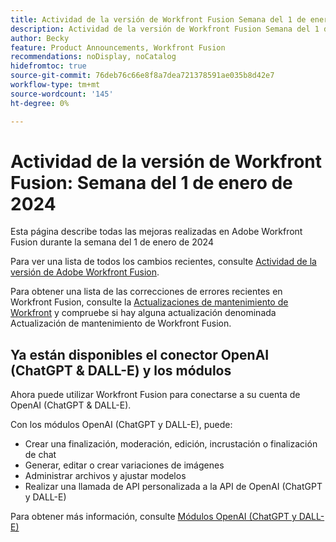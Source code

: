 ```yaml
---
title: Actividad de la versión de Workfront Fusion Semana del 1 de enero de 2024
description: Actividad de la versión de Workfront Fusion Semana del 1 de enero de 2024
author: Becky
feature: Product Announcements, Workfront Fusion
recommendations: noDisplay, noCatalog
hidefromtoc: true
source-git-commit: 76deb76c66e8f8a7dea721378591ae035b8d42e7
workflow-type: tm+mt
source-wordcount: '145'
ht-degree: 0%

---
```


# Actividad de la versión de Workfront Fusion: Semana del 1 de enero de 2024

Esta página describe todas las mejoras realizadas en Adobe Workfront Fusion durante la semana del 1 de enero de 2024

Para ver una lista de todos los cambios recientes, consulte [Actividad de la versión de Adobe Workfront Fusion](../../../product-announcements/product-releases/fusion-release-activity/fusion-release-activity.md).

Para obtener una lista de las correcciones de errores recientes en Workfront Fusion, consulte la [Actualizaciones de mantenimiento de Workfront](https://experienceleague.adobe.com/docs/workfront-known-issues/releases/current-updates.html) y compruebe si hay alguna actualización denominada Actualización de mantenimiento de Workfront Fusion.

## Ya están disponibles el conector OpenAI (ChatGPT &amp; DALL-E) y los módulos

Ahora puede utilizar Workfront Fusion para conectarse a su cuenta de OpenAI (ChatGPT &amp; DALL-E).

Con los módulos OpenAI (ChatGPT y DALL-E), puede:

* Crear una finalización, moderación, edición, incrustación o finalización de chat
* Generar, editar o crear variaciones de imágenes
* Administrar archivos y ajustar modelos
* Realizar una llamada de API personalizada a la API de OpenAI (ChatGPT y DALL-E)

Para obtener más información, consulte [Módulos OpenAI (ChatGPT y DALL-E)](/help/quicksilver/workfront-fusion/apps-and-their-modules/openai-chatgpt-modules.md)
